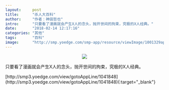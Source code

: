 ```yaml
---
layout:     post
title:      "杀人大百科"
author:     "作者：神田哲也"
intro:      "只要看了漫画就会产生X人的念头，抛开世间的拘束，究极的X人经典。"
date:       "2018-02-14 12:17:16"
categories: "其他"
tags:       "百科"
image:      "http://smp.yoedge.com/smp-app/resource/viewImage/1001329appline.png"
---
```

<div style="text-align: center">
<p><img src="http://smp.yoedge.com/smp-app/resource/viewImage/1001329appline.png"/></p>
</div>
<p class="post-meta">
<span>只要看了漫画就会产生X人的念头，抛开世间的拘束，究极的X人经典。</span>
</p>
[http://smp3.yoedge.com/view/gotoAppLine/1041848](http://smp3.yoedge.com/view/gotoAppLine/1041848){:target="_blank"}


